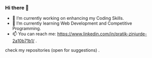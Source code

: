 ### Hi there 👋


- 🔭 I’m currently working on enhancing my Coding Skills.
- 🌱 I’m currently learning Web Development and Competitive Programming.
- 📫 You can reach me: https://www.linkedin.com/in/pratik-zinjurde-2a10b71b1/ .

 check my repositories (open for suggestions) .
